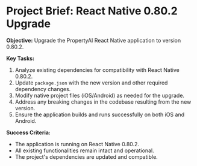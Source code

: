 # Project Brief: React Native 0.80.2 Upgrade

**Objective:** Upgrade the PropertyAI React Native application to version 0.80.2.

**Key Tasks:**
1.  Analyze existing dependencies for compatibility with React Native 0.80.2.
2.  Update `package.json` with the new version and other required dependency changes.
3.  Modify native project files (iOS/Android) as needed for the upgrade.
4.  Address any breaking changes in the codebase resulting from the new version.
5.  Ensure the application builds and runs successfully on both iOS and Android.

**Success Criteria:**
*   The application is running on React Native 0.80.2.
*   All existing functionalities remain intact and operational.
*   The project's dependencies are updated and compatible.
